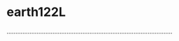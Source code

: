 # earth122L
..............................................................................................
